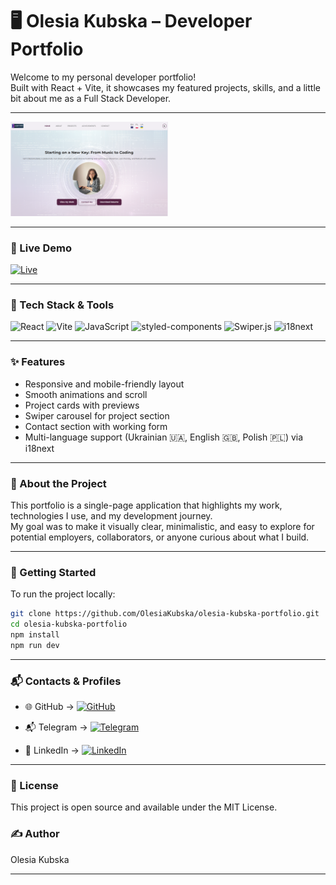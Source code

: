 # 🖥️ Olesia Kubska – Developer Portfolio

Welcome to my personal developer portfolio!  
Built with React + Vite, it showcases my featured projects, skills, and a little bit about me as a Full Stack Developer.

---

<img src="./public/Portfolio.png" alt="Portfolio Preview" width="50%" />

---

### 🔗 Live Demo
[![Live](https://img.shields.io/badge/Live-Demo-brightgreen?style=flat&logo=vercel)](https://olesiakubska.github.io/olesia-kubska-portfolio/)

---

### 🧰 Tech Stack & Tools

![React](https://img.shields.io/badge/-React-61DAFB?logo=react&logoColor=white)
![Vite](https://img.shields.io/badge/-Vite-646CFF?logo=vite&logoColor=white)
![JavaScript](https://img.shields.io/badge/-JavaScript-F7DF1E?logo=javascript&logoColor=black)
![styled-components](https://img.shields.io/badge/styled--components-pink?logo=styled-components&logoColor=white)
![Swiper.js](https://img.shields.io/badge/-Swiper.js-6332F6?logo=swiper&logoColor=white)
![i18next](https://img.shields.io/badge/i18next-localization-26A69A?logo=i18next&logoColor=white)

---

### ✨ Features

- Responsive and mobile-friendly layout  
- Smooth animations and scroll  
- Project cards with previews  
- Swiper carousel for project section  
- Contact section with working form
- Multi-language support (Ukrainian 🇺🇦, English 🇬🇧, Polish 🇵🇱) via i18next

---

### 🧩 About the Project

This portfolio is a single-page application that highlights my work, technologies I use, and my development journey.  
My goal was to make it visually clear, minimalistic, and easy to explore for potential employers, collaborators, or anyone curious about what I build.

---

### 🚀 Getting Started

To run the project locally:

```bash
git clone https://github.com/OlesiaKubska/olesia-kubska-portfolio.git
cd olesia-kubska-portfolio
npm install
npm run dev
```
---

### 📬 Contacts & Profiles

- 🌐 GitHub → [![GitHub](https://img.shields.io/badge/GitHub-Profile-181717?logo=github&logoColor=white)](https://github.com/OlesiaKubska)

- 📬 Telegram → [![Telegram](https://img.shields.io/badge/Telegram-@olesiakubska-2CA5E0?logo=telegram&logoColor=white)](https://t.me/olesiakubska)

- 💼 LinkedIn → [![LinkedIn](https://img.shields.io/badge/LinkedIn-olesia--kubska-blue?logo=linkedin&logoColor=white)](https://linkedin.com/in/olesia-kubska)

---

### 📄 License
This project is open source and available under the MIT License.

### ✍️ Author
Olesia Kubska

---
